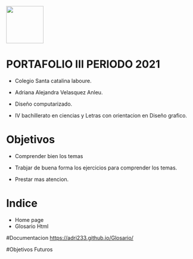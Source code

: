 <Img width= "100px"
src="https://jefuentes80.github.io/starup_scl/img/logo_SCL%20(3).png">
# PORTAFOLIO III PERIODO 2021

- Colegio Santa catalina laboure.

- Adriana Alejandra Velasquez Anleu.

- Diseño computarizado.

- IV bachillerato en ciencias y Letras con orientacion en Diseño grafico.

# Objetivos
- Comprender bien los temas 

- Trabjar de buena forma los ejercicios para comprender los temas.

- Prestar  mas atencion.

# Indice
* Home page
* Glosario Html

#Documentacion 
 https://adri233.github.io/Glosario/

#Objetivos Futuros


